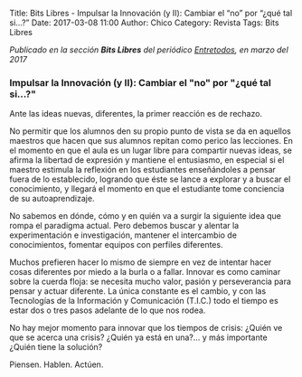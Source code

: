 Title: Bits Libres - Impulsar la Innovación (y II): Cambiar el “no” por “¿qué tal si...?”
Date: 2017-03-08 11:00
Author: Chico
Category: Revista
Tags: Bits Libres

_Publicado en la sección **Bits Libres** del periódico [Entretodos](https://periodicoentretodos.mx/version-impresa/), en marzo del 2017_

<!-- break -->

### Impulsar la Innovación (y II): Cambiar el "no" por "¿qué tal si...?"

Ante las ideas nuevas, diferentes, la primer reacción es de rechazo.

No permitir que los alumnos den su propio punto de vista se da en aquellos maestros que hacen que sus alumnos repitan como perico las lecciones. En el momento en que el aula es un lugar libre para compartir nuevas ideas, se afirma la libertad de expresión y mantiene el entusiasmo, en especial si el maestro estimula la reflexión en los estudiantes enseñándoles a pensar fuera de lo establecido, logrando que éste se lance a explorar y a buscar el conocimiento, y llegará el momento en que el estudiante tome conciencia de su autoaprendizaje.

No sabemos en dónde, cómo y en quién va a surgir la siguiente idea que rompa el paradigma actual. Pero debemos buscar y alentar la experimentación e investigación, mantener el intercambio de conocimientos, fomentar equipos con perfiles diferentes.

Muchos prefieren hacer lo mismo de siempre en vez de intentar hacer cosas diferentes por miedo a la burla o a fallar. Innovar es como caminar sobre la cuerda floja: se necesita mucho valor, pasión y perseverancia para pensar y actuar diferente. La única constante es el cambio, y con las Tecnologías de la Información y Comunicación (T.I.C.) todo el tiempo es estar dos o tres pasos adelante de lo que nos rodea.

No hay mejor momento para innovar que los tiempos de crisis: ¿Quién ve que se acerca una crisis? ¿Quién ya está en una?... y más importante ¿Quién tiene la solución?

Piensen. Hablen. Actúen.
